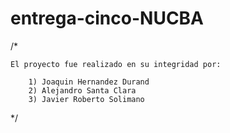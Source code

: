 # entrega-cinco-NUCBA

/*

    El proyecto fue realizado en su integridad por:

        1) Joaquin Hernandez Durand
        2) Alejandro Santa Clara
        3) Javier Roberto Solimano


*/
